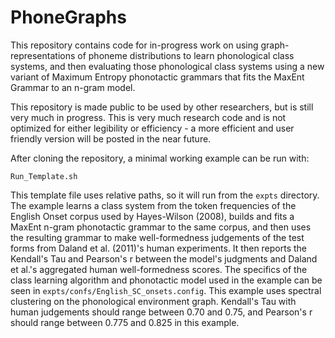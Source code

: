 # PhoneGraphs

This repository contains code for in-progress work on using graph-representations of phoneme distributions to learn phonological class systems, and then evaluating those phonological class systems using a new variant of Maximum Entropy phonotactic grammars that fits the MaxEnt Grammar to an n-gram model. 

This repository is made public to be used by other researchers, but is still very much in progress. This is very much research code and is not optimized for either legibility or efficiency - a more efficient and user friendly version will be posted in the near future. 

After cloning the repository, a minimal working example can be run with:

`Run_Template.sh`

This template file uses relative paths, so it will run from the `expts` directory. The example learns a class system from the token frequencies of the English Onset corpus used by Hayes-Wilson (2008), builds and fits a MaxEnt n-gram phonotactic grammar to the same corpus, and then uses the resulting grammar to make well-formedness judgements of the test forms from Daland et al. (2011)'s human experiments. It then reports the Kendall's Tau and Pearson's r between the model's judgments and Daland et al.'s aggregated human well-formedness scores. The specifics of the class learning algorithm and phonotactic model used in the example can be seen in `expts/confs/English_SC_onsets.config`. This example uses spectral clustering on the phonological environment graph. Kendall's Tau with human judgements should range between 0.70 and 0.75, and Pearson's r should range between 0.775 and 0.825 in this example. 



